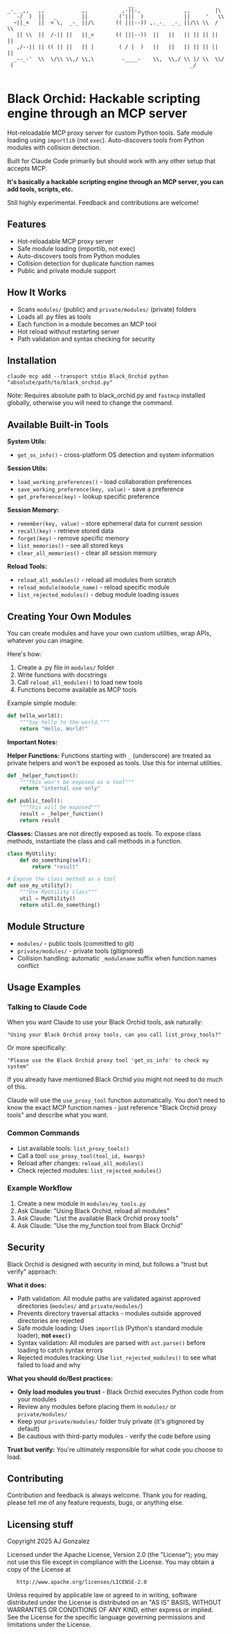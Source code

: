 
```
                                       __                               
_-_ _,,   ,,            ,,           ,-||-,              ,,        |\   
   -/  )  ||   _        ||          ('|||  )             ||     '   \\  
  ~||_<   ||  < \,  _-_ ||/\       (( |||--)) ,._-_  _-_ ||/\\ \\  / \\ 
   || \\  ||  /-|| ||   ||_<       (( |||--))  ||   ||   || || || || || 
   ,/--|| || (( || ||   || |        ( / |  )   ||   ||   || || || || || 
  _--_-'  \\  \/\\ \\,/ \\,\         -____-    \\,  \\,/ \\ |/ \\  \\/  
 (                                                         _/           
                                                                        
```
# Black Orchid: Hackable scripting engine through an MCP server

Hot-reloadable MCP proxy server for custom Python tools.
Safe module loading using `importlib` (not `exec`). Auto-discovers tools from Python modules with collision detection.

Built for Claude Code primarily but should work with any other setup that accepts MCP.

**It's basically a hackable scripting engine through an MCP server, you can add tools, scripts, etc.**

Still highly experimental. Feedback and contributions are welcome!

## Features

- Hot-reloadable MCP proxy server
- Safe module loading (importlib, not exec)
- Auto-discovers tools from Python modules
- Collision detection for duplicate function names
- Public and private module support

## How It Works

- Scans `modules/` (public) and `private/modules/` (private) folders
- Loads all .py files as tools
- Each function in a module becomes an MCP tool
- Hot reload without restarting server
- Path validation and syntax checking for security

## Installation

`claude mcp add --transport stdio Black_Orchid python "absolute/path/to/black_orchid.py"`

Note: Requires absolute path to black_orchid.py and `fastmcp` installed globally, otherwise you will need to change the command.

## Available Built-in Tools

**System Utils:**
- `get_os_info()` - cross-platform OS detection and system information

**Session Utils:**
- `load_working_preferences()` - load collaboration preferences
- `save_working_preference(key, value)` - save a preference
- `get_preference(key)` - lookup specific preference

**Session Memory:**
- `remember(key, value)` - store ephemeral data for current session
- `recall(key)` - retrieve stored data
- `forget(key)` - remove specific memory
- `list_memories()` - see all stored keys
- `clear_all_memories()` - clear all session memory

**Reload Tools:**
- `reload_all_modules()` - reload all modules from scratch
- `reload_module(module_name)` - reload specific module
- `list_rejected_modules()` - debug module loading issues

## Creating Your Own Modules

You can create modules and have your own custom utilities, wrap APIs, whatever you can imagine. 

Here's how:

1. Create a .py file in `modules/` folder
2. Write functions with docstrings
3. Call `reload_all_modules()` to load new tools
4. Functions become available as MCP tools

Example simple module:
```python
def hello_world():
    """Say hello to the world."""
    return "Hello, World!"
```

**Important Notes:**

**Helper Functions:** Functions starting with `_` (underscore) are treated as private helpers and won't be exposed as tools. Use this for internal utilities.

```python
def _helper_function():
    """This won't be exposed as a tool"""
    return "internal use only"

def public_tool():
    """This will be exposed"""
    result = _helper_function()
    return result
```

**Classes:** Classes are not directly exposed as tools. To expose class methods, instantiate the class and call methods in a function.

```python
class MyUtility:
    def do_something(self):
        return "result"

# Expose the class method as a tool
def use_my_utility():
    """Use MyUtility class"""
    util = MyUtility()
    return util.do_something()
```

## Module Structure

- `modules/` - public tools (committed to git)
- `private/modules/` - private tools (gitignored)
- Collision handling: automatic `_modulename` suffix when function names conflict

## Usage Examples

### Talking to Claude Code

When you want Claude to use your Black Orchid tools, ask naturally:

```
"Using your Black Orchid proxy tools, can you call list_proxy_tools?"
```

Or more specifically:
```
"Please use the Black Orchid proxy tool 'get_os_info' to check my system"
```
If you already have mentioned Black Orchid you might not need to do much of this.

Claude will use the `use_proxy_tool` function automatically. You don't need to know the exact MCP function names - just reference "Black Orchid proxy tools" and describe what you want.

### Common Commands

- List available tools: `list_proxy_tools()`
- Call a tool: `use_proxy_tool(tool_id, kwargs)`
- Reload after changes: `reload_all_modules()`
- Check rejected modules: `list_rejected_modules()`

### Example Workflow

1. Create a new module in `modules/my_tools.py`
2. Ask Claude: "Using Black Orchid, reload all modules"
3. Ask Claude: "List the available Black Orchid proxy tools"
4. Ask Claude: "Use the my_function tool from Black Orchid"

## Security

Black Orchid is designed with security in mind, but follows a "trust but verify" approach:

**What it does:**
- Path validation: All module paths are validated against approved directories (`modules/` and `private/modules/`)
- Prevents directory traversal attacks - modules outside approved directories are rejected
- Safe module loading: Uses `importlib` (Python's standard module loader), **not `exec()`**
- Syntax validation: All modules are parsed with `ast.parse()` before loading to catch syntax errors
- Rejected modules tracking: Use `list_rejected_modules()` to see what failed to load and why

**What you should do/Best practices:**
- **Only load modules you trust** - Black Orchid executes Python code from your modules
- Review any modules before placing them in `modules/` or `private/modules/`
- Keep your `private/modules/` folder truly private (it's gitignored by default)
- Be cautious with third-party modules - verify the code before using

**Trust but verify:** You're ultimately responsible for what code you choose to load.

## Contributing

Contribution and feedback is always welcome. Thank you for reading, please tell me of any feature requests, bugs, or anything else. 

## Licensing stuff

 Copyright 2025 AJ Gonzalez

   Licensed under the Apache License, Version 2.0 (the "License");
   you may not use this file except in compliance with the License.
   You may obtain a copy of the License at

       http://www.apache.org/licenses/LICENSE-2.0

   Unless required by applicable law or agreed to in writing, software
   distributed under the License is distributed on an "AS IS" BASIS,
   WITHOUT WARRANTIES OR CONDITIONS OF ANY KIND, either express or implied.
   See the License for the specific language governing permissions and
   limitations under the License.